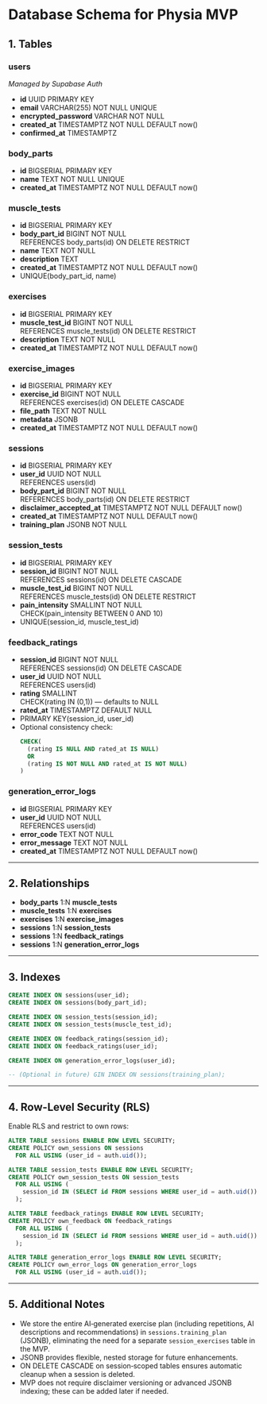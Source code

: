 # Database Schema for Physia MVP

## 1. Tables

### users

_Managed by Supabase Auth_

- **id** UUID PRIMARY KEY
- **email** VARCHAR(255) NOT NULL UNIQUE
- **encrypted_password** VARCHAR NOT NULL
- **created_at** TIMESTAMPTZ NOT NULL DEFAULT now()
- **confirmed_at** TIMESTAMPTZ

### body_parts

- **id** BIGSERIAL PRIMARY KEY
- **name** TEXT NOT NULL UNIQUE
- **created_at** TIMESTAMPTZ NOT NULL DEFAULT now()

### muscle_tests

- **id** BIGSERIAL PRIMARY KEY
- **body_part_id** BIGINT NOT NULL  
  REFERENCES body_parts(id) ON DELETE RESTRICT
- **name** TEXT NOT NULL
- **description** TEXT
- **created_at** TIMESTAMPTZ NOT NULL DEFAULT now()
- UNIQUE(body_part_id, name)

### exercises

- **id** BIGSERIAL PRIMARY KEY
- **muscle_test_id** BIGINT NOT NULL  
  REFERENCES muscle_tests(id) ON DELETE RESTRICT
- **description** TEXT NOT NULL
- **created_at** TIMESTAMPTZ NOT NULL DEFAULT now()

### exercise_images

- **id** BIGSERIAL PRIMARY KEY
- **exercise_id** BIGINT NOT NULL  
  REFERENCES exercises(id) ON DELETE CASCADE
- **file_path** TEXT NOT NULL
- **metadata** JSONB
- **created_at** TIMESTAMPTZ NOT NULL DEFAULT now()

### sessions

- **id** BIGSERIAL PRIMARY KEY
- **user_id** UUID NOT NULL  
  REFERENCES users(id)
- **body_part_id** BIGINT NOT NULL  
  REFERENCES body_parts(id) ON DELETE RESTRICT
- **disclaimer_accepted_at** TIMESTAMPTZ NOT NULL DEFAULT now()
- **created_at** TIMESTAMPTZ NOT NULL DEFAULT now()
- **training_plan** JSONB NOT NULL

### session_tests

- **id** BIGSERIAL PRIMARY KEY
- **session_id** BIGINT NOT NULL  
  REFERENCES sessions(id) ON DELETE CASCADE
- **muscle_test_id** BIGINT NOT NULL  
  REFERENCES muscle_tests(id) ON DELETE RESTRICT
- **pain_intensity** SMALLINT NOT NULL  
  CHECK(pain_intensity BETWEEN 0 AND 10)
- UNIQUE(session_id, muscle_test_id)

### feedback_ratings

- **session_id** BIGINT NOT NULL  
  REFERENCES sessions(id) ON DELETE CASCADE
- **user_id** UUID NOT NULL  
  REFERENCES users(id)
- **rating** SMALLINT  
  CHECK(rating IN (0,1)) — defaults to NULL
- **rated_at** TIMESTAMPTZ DEFAULT NULL
- PRIMARY KEY(session_id, user_id)
- Optional consistency check:
  ```sql
  CHECK(
    (rating IS NULL AND rated_at IS NULL)
    OR
    (rating IS NOT NULL AND rated_at IS NOT NULL)
  )
  ```

### generation_error_logs

- **id** BIGSERIAL PRIMARY KEY
- **user_id** UUID NOT NULL  
  REFERENCES users(id)
- **error_code** TEXT NOT NULL
- **error_message** TEXT NOT NULL
- **created_at** TIMESTAMPTZ NOT NULL DEFAULT now()

---

## 2. Relationships

- **body_parts** 1:N **muscle_tests**
- **muscle_tests** 1:N **exercises**
- **exercises** 1:N **exercise_images**
- **sessions** 1:N **session_tests**
- **sessions** 1:N **feedback_ratings**
- **sessions** 1:N **generation_error_logs**

---

## 3. Indexes

```sql
CREATE INDEX ON sessions(user_id);
CREATE INDEX ON sessions(body_part_id);

CREATE INDEX ON session_tests(session_id);
CREATE INDEX ON session_tests(muscle_test_id);

CREATE INDEX ON feedback_ratings(session_id);
CREATE INDEX ON feedback_ratings(user_id);

CREATE INDEX ON generation_error_logs(user_id);

-- (Optional in future) GIN INDEX ON sessions(training_plan);
```

---

## 4. Row-Level Security (RLS)

Enable RLS and restrict to own rows:

```sql
ALTER TABLE sessions ENABLE ROW LEVEL SECURITY;
CREATE POLICY own_sessions ON sessions
  FOR ALL USING (user_id = auth.uid());

ALTER TABLE session_tests ENABLE ROW LEVEL SECURITY;
CREATE POLICY own_session_tests ON session_tests
  FOR ALL USING (
    session_id IN (SELECT id FROM sessions WHERE user_id = auth.uid())
  );

ALTER TABLE feedback_ratings ENABLE ROW LEVEL SECURITY;
CREATE POLICY own_feedback ON feedback_ratings
  FOR ALL USING (
    session_id IN (SELECT id FROM sessions WHERE user_id = auth.uid())
  );

ALTER TABLE generation_error_logs ENABLE ROW LEVEL SECURITY;
CREATE POLICY own_error_logs ON generation_error_logs
  FOR ALL USING (user_id = auth.uid());
```

---

## 5. Additional Notes

- We store the entire AI‑generated exercise plan (including repetitions, AI descriptions and recommendations) in `sessions.training_plan` (JSONB), eliminating the need for a separate `session_exercises` table in the MVP.
- JSONB provides flexible, nested storage for future enhancements.
- ON DELETE CASCADE on session‑scoped tables ensures automatic cleanup when a session is deleted.
- MVP does not require disclaimer versioning or advanced JSONB indexing; these can be added later if needed.
